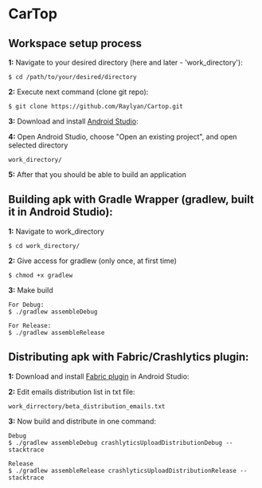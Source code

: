 # CarTop

**Workspace setup process**
------------------------

**1:** Navigate to your desired directory (here and later - 'work_directory'):
```
$ cd /path/to/your/desired/directory
```

**2:**  Execute next command (clone git repo):
```
$ git clone https://github.com/Raylyan/Cartop.git
```

**3:** Download and install [Android Studio](https://developer.android.com/studio/index.html):

**4:** Open Android Studio, choose "Open an existing project", and open selected directory
```
work_directory/
```

**5:** After that you should be able to build an application

**Building apk with Gradle Wrapper (gradlew, built it in Android Studio):**
------------------------

**1:** Navigate to work_directory
```
$ cd work_directory/
```

**2:** Give access for gradlew (only once, at first time)
```
$ chmod +x gradlew
```

**3:** Make build
```
For Debug:
$ ./gradlew assembleDebug
```
```
For Release:
$ ./gradlew assembleRelease
```

**Distributing apk with Fabric/Crashlytics plugin:**
------------------------

**1:** Download and install [Fabric plugin](https://fabric.io/downloads) in Android Studio:

**2:** Edit emails distribution list in txt file:
```
work_dirrectory/beta_distribution_emails.txt
```

**3:** Now build and distribute in one command:
```
Debug
$ ./gradlew assembleDebug crashlyticsUploadDistributionDebug --stacktrace
```
```
Release
$ ./gradlew assembleRelease crashlyticsUploadDistributionRelease --stacktrace
```
